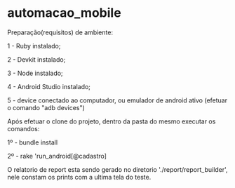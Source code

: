 # automacao_mobile

Preparação(requisitos) de ambiente:

1 - Ruby instalado;

2 - Devkit instalado;

3 - Node instalado;

4 - Android Studio instalado;

5 - device conectado ao computador, ou emulador de android ativo (efetuar o comando "adb devices")

Após efetuar o clone do projeto, dentro da pasta do mesmo executar os comandos:

1º - bundle install

2º - rake 'run_android[@cadastro]

O relatorio de report esta sendo gerado no diretorio './report/report_builder', nele constam os prints com a ultima tela do teste.


